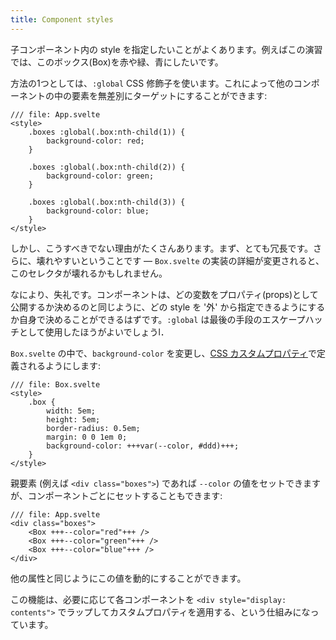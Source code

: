 ```yaml
---
title: Component styles
---
```


子コンポーネント内の style を指定したいことがよくあります。例えばこの演習では、このボックス(Box)を赤や緑、青にしたいです。

方法の1つとしては、`:global` CSS 修飾子を使います。これによって他のコンポーネントの中の要素を無差別にターゲットにすることができます:

```svelte
/// file: App.svelte
<style>
	.boxes :global(.box:nth-child(1)) {
		background-color: red;
	}

	.boxes :global(.box:nth-child(2)) {
		background-color: green;
	}

	.boxes :global(.box:nth-child(3)) {
		background-color: blue;
	}
</style>
```

しかし、こうすべきでない理由がたくさんあります。まず、とても冗長です。さらに、壊れやすいということです — `Box.svelte` の実装の詳細が変更されると、このセレクタが壊れるかもしれません。

なにより、失礼です。コンポーネントは、どの変数をプロパティ(props)として公開するか決めるのと同じように、どの style を '外' から指定できるようにするか自身で決めることができるはずです。`:global` は最後の手段のエスケープハッチとして使用したほうがよいでしょうl．

`Box.svelte` の中で、`background-color` を変更し、[CSS カスタムプロパティ](https://developer.mozilla.org/ja/docs/Web/CSS/--*)で定義されるようにします:

```svelte
/// file: Box.svelte
<style>
	.box {
		width: 5em;
		height: 5em;
		border-radius: 0.5em;
		margin: 0 0 1em 0;
		background-color: +++var(--color, #ddd)+++;
	}
</style>
```

親要素 (例えば `<div class="boxes">`) であれば `--color` の値をセットできますが、コンポーネントごとにセットすることもできます:

```svelte
/// file: App.svelte
<div class="boxes">
	<Box +++--color="red"+++ />
	<Box +++--color="green"+++ />
	<Box +++--color="blue"+++ />
</div>
```

他の属性と同じようにこの値を動的にすることができます。

この機能は、必要に応じて各コンポーネントを `<div style="display: contents">` でラップしてカスタムプロパティを適用する、という仕組みになっています。
